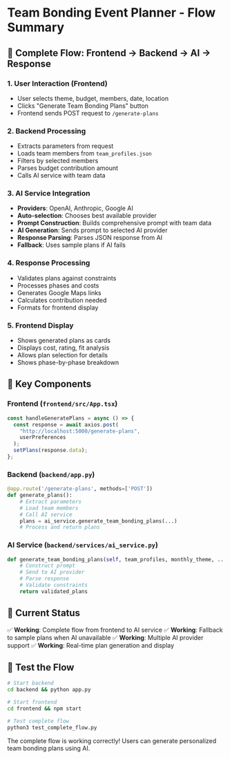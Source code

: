 # Team Bonding Event Planner - Flow Summary

## 🚀 Complete Flow: Frontend → Backend → AI → Response

### 1. User Interaction (Frontend)

- User selects theme, budget, members, date, location
- Clicks "Generate Team Bonding Plans" button
- Frontend sends POST request to `/generate-plans`

### 2. Backend Processing

- Extracts parameters from request
- Loads team members from `team_profiles.json`
- Filters by selected members
- Parses budget contribution amount
- Calls AI service with team data

### 3. AI Service Integration

- **Providers**: OpenAI, Anthropic, Google AI
- **Auto-selection**: Chooses best available provider
- **Prompt Construction**: Builds comprehensive prompt with team data
- **AI Generation**: Sends prompt to selected AI provider
- **Response Parsing**: Parses JSON response from AI
- **Fallback**: Uses sample plans if AI fails

### 4. Response Processing

- Validates plans against constraints
- Processes phases and costs
- Generates Google Maps links
- Calculates contribution needed
- Formats for frontend display

### 5. Frontend Display

- Shows generated plans as cards
- Displays cost, rating, fit analysis
- Allows plan selection for details
- Shows phase-by-phase breakdown

## 🔧 Key Components

### Frontend (`frontend/src/App.tsx`)

```typescript
const handleGeneratePlans = async () => {
  const response = await axios.post(
    "http://localhost:5000/generate-plans",
    userPreferences
  );
  setPlans(response.data);
};
```

### Backend (`backend/app.py`)

```python
@app.route('/generate-plans', methods=['POST'])
def generate_plans():
    # Extract parameters
    # Load team members
    # Call AI service
    plans = ai_service.generate_team_bonding_plans(...)
    # Process and return plans
```

### AI Service (`backend/services/ai_service.py`)

```python
def generate_team_bonding_plans(self, team_profiles, monthly_theme, ...):
    # Construct prompt
    # Send to AI provider
    # Parse response
    # Validate constraints
    return validated_plans
```

## 🎯 Current Status

✅ **Working**: Complete flow from frontend to AI service
✅ **Working**: Fallback to sample plans when AI unavailable
✅ **Working**: Multiple AI provider support
✅ **Working**: Real-time plan generation and display

## 🚀 Test the Flow

```bash
# Start backend
cd backend && python app.py

# Start frontend
cd frontend && npm start

# Test complete flow
python3 test_complete_flow.py
```

The complete flow is working correctly! Users can generate personalized team bonding plans using AI.
